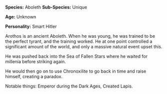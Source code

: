 **Species:** Aboleth
**Sub-Species:** Unique 

**Age:** Unknown

**Personality:** Smart Hitler

Arothos is an ancient Aboleth. When he was young, he was trained to be the perfect tyrant, and the training worked. He at one point controlled a significant amount of the world, and only a massive natural event upset this. 

He was pushed back into the Sea of Fallen Stars where he waited for millenia before striking again.

He would then go on to use Chronoxilite to go back in time and raise himself, creating a paradox.

Notable things: Emperor during the Dark Ages, Created Lapis.







